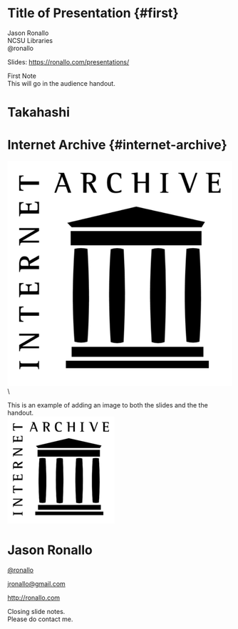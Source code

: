 # Title of Presentation {#first}

Jason Ronallo  
NCSU Libraries  
@ronallo

Slides: <https://ronallo.com/presentations/>

<div role="note" class="note">
  First Note
</div>

<div class="handout">
  This will go in the audience handout.
</div>

# Takahashi

# Internet Archive {#internet-archive}

![](slides/assets/images/internet-archive-600x.png)\ 

<div role="note" class="note">
  This is an example of adding an image to both the slides and the the handout.
</div>

<div class="handout">
  <img src="slides/assets/images/internet-archive-240x.png" alt="">
</div>

# Jason Ronallo

[\@ronallo](https://twitter.com/ronallo)

<jronallo@gmail.com>

<http://ronallo.com>

<div role="note" class="note">
  Closing slide notes.
</div>

<div class="handout">
  Please do contact me.
</div>

